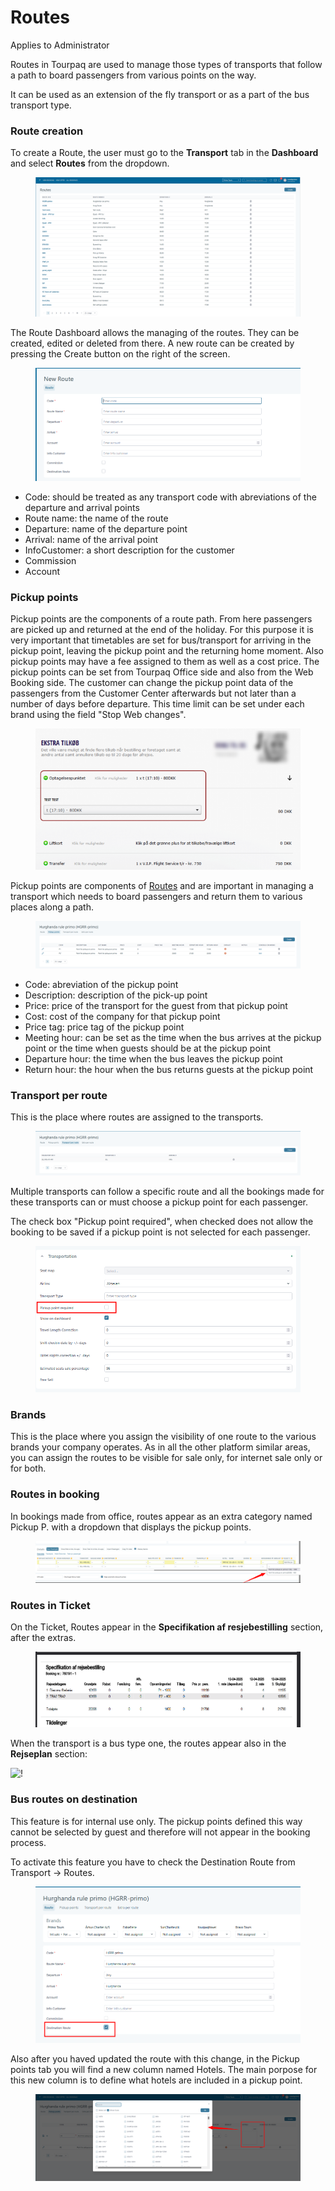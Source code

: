 # Routes

Applies to Administrator

Routes in Tourpaq are used to manage those types of transports that follow a path to board passengers from various points on the way.

It can be used as an extension of the fly transport or as a part of the bus transport type.

### Route creation <a href="#route-creation" id="route-creation"></a>

To create a Route, the user must go to the **Transport** tab in the **Dashboard** and select **Routes** from the dropdown.

<figure><img src=".gitbook/assets/image (11) (1) (1) (1) (1) (1) (1) (1) (1) (1).png" alt=""><figcaption></figcaption></figure>

The Route Dashboard allows the managing of the routes. They can be created, edited or deleted from there. A new route can be created by pressing the Create button on the right of the screen.

<figure><img src=".gitbook/assets/image (1) (1) (1) (1) (1) (1) (1) (1) (1) (1) (1) (1) (1) (1) (1) (1) (1) (1) (1) (1) (1) (1) (1) (1) (1) (1) (1) (1) (1) (1) (1) (1) (1) (1).png" alt=""><figcaption></figcaption></figure>

* Code: should be treated as any transport code with abreviations of the departure and arrival points
* Route name: the name of the route
* Departure: name of the departure point
* Arrival: name of the arrival point
* InfoCustomer: a short description for the customer
* Commission
* Account

### **Pickup points**

Pickup points are the components of a route path. From here passengers are picked up and returned at the end of the holiday. For this purpose it is very important that timetables are set for bus/transport for arriving in the pickup point, leaving the pickup point and the returning home moment. Also pickup points may have a fee assigned to them as well as a cost price. The pickup points can be set from Tourpaq Office side and also from the Web Booking side. The customer can change the pickup point data of the passengers from the Customer Center afterwards but not later than a number of days before departure. This time limit can be set under each brand using the field "Stop Web changes".

<figure><img src=".gitbook/assets/600px-webbookingpickuppoint-da82cb1a0c61a47b69f4b16a1615872b.png" alt=""><figcaption></figcaption></figure>

Pickup points are components of [Routes](https://docs.tourpaq.com/docs/documentation/routes) and are important in managing a transport which needs to board passengers and return them to various places along a path.

<figure><img src=".gitbook/assets/image (117).png" alt=""><figcaption></figcaption></figure>

* Code: abreviation of the pickup point
* Description: description of the pick-up point
* Price: price of the transport for the guest from that pickup point
* Cost: cost of the company for that pickup point
* Price tag: price tag of the pickup point
* Meeting hour: can be set as the time when the bus arrives at the pickup point or the time when guests should be at the pickup point
* Departure hour: the time when the bus leaves the pickup point
* Return hour: the hour when the bus returns guests at the pickup point

### **Transport per route**

This is the place where routes are assigned to the transports.

<figure><img src=".gitbook/assets/image (2) (1) (1) (1) (1) (1) (1) (1) (1) (1) (1) (1) (1) (1) (1) (1) (1) (1) (1) (1) (1) (1) (1) (1) (1) (1) (1).png" alt=""><figcaption></figcaption></figure>

Multiple transports can follow a specific route and all the bookings made for these transports can or must choose a pickup point for each passenger.

The check box "Pickup point required", when checked does not allow the booking to be saved if a pickup point is not selected for each passenger.&#x20;

<figure><img src=".gitbook/assets/image (3) (1) (1) (1) (1) (1) (1) (1) (1) (1) (1) (1) (1) (1) (1) (1) (1) (1) (1) (1) (1) (1) (1).png" alt=""><figcaption></figcaption></figure>

### **Brands**

This is the place where you assign the visibility of one route to the various brands your company operates. As in all the other platform similar areas, you can assign the routes to be visible for sale only, for internet sale only or for both.

### Routes in booking <a href="#routes-in-booking" id="routes-in-booking"></a>

In bookings made from office, routes appear as an extra category named Pickup P. with a dropdown that displays the pickup points.

<figure><img src=".gitbook/assets/image (4) (1) (1) (1) (1) (1) (1) (1) (1) (1) (1) (1) (1) (1) (1) (1) (1) (1).png" alt=""><figcaption></figcaption></figure>

### Routes in Ticket <a href="#routes-in-ticket" id="routes-in-ticket"></a>

On the Ticket, Routes appear in the **Specifikation af resjebestilling** section, after the extras.

<figure><img src=".gitbook/assets/image (5) (1) (1) (1) (1) (1) (1) (1) (1) (1) (1) (1) (1) (1) (1) (1) (1) (1).png" alt=""><figcaption></figcaption></figure>

When the transport is a bus type one, the routes appear also in the **Rejseplan** section:

![!](https://docs.tourpaq.com/assets/images/routes7-cb670598d02ed323a34749638a0815f9.jpg)

### Bus routes on destination <a href="#bus-routes-on-destination" id="bus-routes-on-destination"></a>

This feature is for internal use only. The pickup points defined this way cannot be selected by guest and therefore will not appear in the booking process.

To activate this feature you have to check the Destination Route from Transport -> Routes.

<figure><img src=".gitbook/assets/image (6) (1) (1) (1) (1) (1) (1) (1) (1) (1) (1) (1) (1) (1) (1).png" alt=""><figcaption></figcaption></figure>

Also after you haved updated the route with this change, in the Pickup points tab you will find a new column named Hotels. The main porpose for this new column is to define what hotels are included in a pickup point.

<figure><img src=".gitbook/assets/image (7) (1) (1) (1) (1) (1) (1) (1) (1) (1) (1) (1) (1) (1) (1).png" alt=""><figcaption></figcaption></figure>

